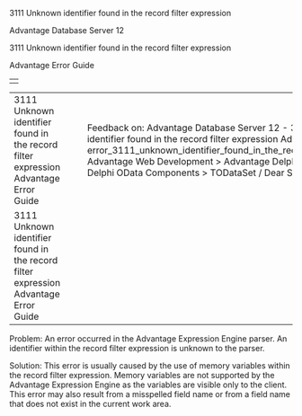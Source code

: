 3111 Unknown identifier found in the record filter expression




Advantage Database Server 12  

3111 Unknown identifier found in the record filter expression

Advantage Error Guide

|  |
| --- |
|  |

|  |  |  |  |  |
| --- | --- | --- | --- | --- |
| 3111 Unknown identifier found in the record filter expression  Advantage Error Guide |  |  | Feedback on: Advantage Database Server 12 - 3111 Unknown identifier found in the record filter expression Advantage Error Guide error\_3111\_unknown\_identifier\_found\_in\_the\_record\_filter\_expression Advantage Web Development > Advantage Delphi OData Client > Delphi OData Components > TODataSet / Dear Support Staff, |  |
| 3111 Unknown identifier found in the record filter expression  Advantage Error Guide |  |  |  |  |

Problem: An error occurred in the Advantage Expression Engine parser. An identifier within the record filter expression is unknown to the parser.

Solution: This error is usually caused by the use of memory variables within the record filter expression. Memory variables are not supported by the Advantage Expression Engine as the variables are visible only to the client. This error may also result from a misspelled field name or from a field name that does not exist in the current work area.